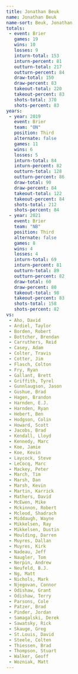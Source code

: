 ```yaml
---
title: Jonathan Beuk
name: Jonathan Beuk
name-sort: Beuk, Jonathan
totals:
 - event: Brier
   games: 19
   wins: 10
   losses: 9
   inturn-total: 153
   inturn-percent: 81
   outturn-total: 217
   outturn-percent: 84
   draw-total: 150
   draw-percent: 83
   takeout-total: 220
   takeout-percent: 83
   shots-total: 370
   shots-percent: 83
years:
 - year: 2019
   event: Brier
   team: "ON"
   position: Third
   alternate: false
   games: 11
   wins: 6
   losses: 5
   inturn-total: 84
   inturn-percent: 82
   outturn-total: 128
   outturn-percent: 86
   draw-total: 90
   draw-percent: 84
   takeout-total: 122
   takeout-percent: 84
   shots-total: 212
   shots-percent: 84
 - year: 2021
   event: Brier
   team: "NB"
   position: Third
   alternate: false
   games: 8
   wins: 4
   losses: 4
   inturn-total: 69
   inturn-percent: 81
   outturn-total: 89
   outturn-percent: 82
   draw-total: 60
   draw-percent: 80
   takeout-total: 98
   takeout-percent: 83
   shots-total: 158
   shots-percent: 82
vs:
 - Aho, David
 - Ardiel, Taylor
 - Borden, Robert
 - Bottcher, Brendan
 - Carruthers, Reid
 - Casey, Adam
 - Colter, Travis
 - Cotter, Jim
 - Flasch, Colton
 - Fry, Ryan
 - Gallant, Brett
 - Griffith, Tyrel
 - Gunnlaugson, Jason
 - Gushue, Brad
 - Hagen, Brandon
 - Harnden, E.J.
 - Harnden, Ryan
 - Hebert, Ben
 - Hodgson, Colin
 - Howard, Scott
 - Jacobs, Brad
 - Kendall, Lloyd
 - Kennedy, Marc
 - Koe, Jamie
 - Koe, Kevin
 - Laycock, Steve
 - LeCocq, Marc
 - Mackey, Peter
 - March, Tim
 - Marsh, Dan
 - Marsh, Kevin
 - Martin, Karrick
 - Mathers, David
 - McEwen, Mike
 - Mckinnon, Robert
 - Mcleod, Shadrach
 - Middaugh, Wayne
 - Mikkelsen, Ray
 - Mikkelsen, Dustin
 - Moulding, Darren
 - Muyres, Dallan
 - Muyres, Kirk
 - Nadeau, Jeff
 - Naugler, Tom
 - Nerpin, Andrew
 - Neufeld, B.J.
 - Ng, Matt
 - Nichols, Mark
 - Njegovan, Connor
 - Odishaw, Grant
 - Odishaw, Terry
 - Parsons, Cole
 - Patzer, Brad
 - Pinder, Jordan
 - Samagalski, Derek
 - Sawatsky, Rick
 - Skauge, Greg
 - St.Louis, David
 - Steele, Colten
 - Thiessen, Brad
 - Thompson, Stuart
 - Walker, Geoff
 - Wozniak, Matt
---
```

